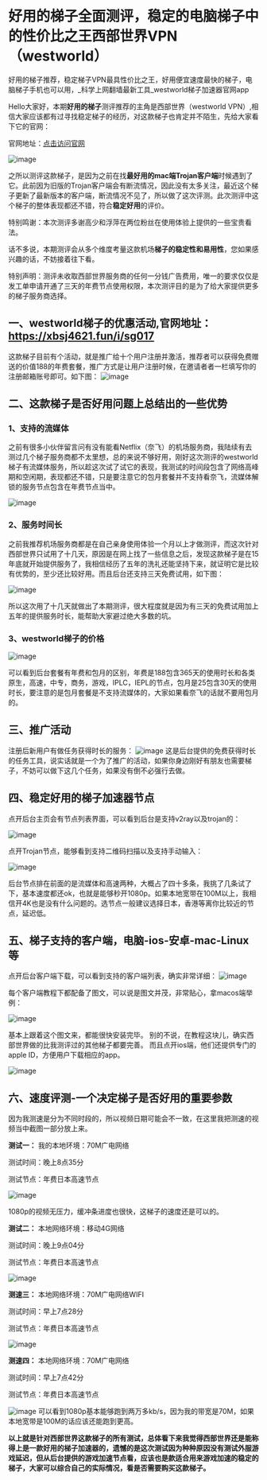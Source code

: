 # 好用的梯子全面测评，稳定的电脑梯子中的性价比之王西部世界VPN（westworld）
好用的梯子推荐，稳定梯子VPN最具性价比之王，好用便宜速度最快的梯子，电脑梯子手机也可以用，_科学上网翻墙最新工具_westworld梯子加速器官网app

Hello大家好，本期**好用的梯子**测评推荐的主角是西部世界（westworld VPN）,相信大家应该都有过寻找稳定梯子的经历，对这款梯子也肯定并不陌生，先给大家看下它的官网：

官网地址：[点击访问官网](https://www.whjpmc.com/share.html?channel=s3)

![image](https://i.loli.net/2021/03/11/t3NJHnvYMTzArOX.jpg)

之所以测评这款梯子，是因为之前在找**最好用的mac端Trojan客户端**时候遇到了它。此前因为旧版的Trojan客户端会有断流情况，因此没有太多关注，最近这个梯子更新了最新版本的客户端，断流情况不见了，所以做了这次评测。此次测评中这个梯子的整体表现都还不错，符合**稳定好用**的评价。

特别鸣谢：本次测评多谢高少和浮萍在两位粉丝在使用体验上提供的一些宝贵看法。

话不多说，本期测评会从多个维度考量这款机场**梯子的稳定性和易用性**，您如果感兴趣的话，不妨接着往下看。

特别声明：测评未收取西部世界服务商的任何一分钱广告费用，唯一的要求仅仅是发工单申请开通了三天的年费节点使用权限，本次测评目的是为了给大家提供更多的梯子服务商选择。

## 一、westworld梯子的优惠活动,官网地址：https://xbsj4621.fun/i/sg017
这款梯子目前有个活动，就是推广给十个用户注册并激活，推荐者可以获得免费赠送的价值188的年费套餐，推广方式是让用户注册时候，在邀请者者一栏填写你的注册邮箱账号即可。如下图：
![image](https://i.loli.net/2021/03/11/pLCZ1iwB42xVkhG.jpg)

## 二、这款梯子是否好用问题上总结出的一些优势

### 1、支持的流媒体
之前有很多小伙伴留言问有没有能看Netflix（奈飞）的机场服务商，我陆续有去测过几个梯子服务商都不太里想，总的来说不够好用，刚好这次测评的westworld梯子有流媒体服务，所以趁这次试了试它的表现，我测试的时间段包含了网络高峰期和空闲期，表现都还不错，只是要注意它的包月套餐并不支持看奈飞，流媒体解锁的服务节点包含在年费节点当中。

![image](https://i.loli.net/2021/03/11/5Zt1HxYfa9n2uX4.jpg)

### 2、服务时间长
之前我推荐机场服务商都是在自己亲身使用体验一个月以上才做测评，而这次针对西部世界只试用了十几天，原因是在网上找了一些信息之后，发现这款梯子是在15年底就开始提供服务了，我相信经历了五年的洗礼还能坚持下来，就证明它是比较有优势的，至少还比较好用。而且后台还支持三天免费试用，如下图：

![image](https://i.loli.net/2021/03/11/SiQp7cysM4XewJV.jpg)

所以这次用了十几天就做出了本期测评，很大程度就是因为有三天的免费试用加上五年的提供服务时长，能帮助大家避过绝大多数的坑。

### 3、westworld梯子的价格
![image](https://i.loli.net/2021/03/11/PJLuSMBbtEwGA7V.jpg)

可以看到后台套餐有年费和包月的区别，年费是188包含365天的使用时长和各类原生，高速，中专，商务，游戏，IPLC，IEPL的节点，包月是25包含30天的使用时长，要注意的是包月套餐是不支持流媒体的，大家如果看奈飞的话就不要用包月的。


## 三、推广活动
注册后新用户有做任务获得时长的服务：
![image](https://i.loli.net/2021/03/11/SIHgJnwiU82L5T4.jpg)
这是后台提供的免费获得时长的任务工具，说实话就是一个为了推广的活动，如果你身边刚好有朋友也需要梯子，不妨可以做下这几个任务，如果没有倒不必强行去做。

## 四、稳定好用的梯子加速器节点
点开后台主页会有节点列表界面，可以看到后台是支持v2ray以及trojan的：

![image](https://i.loli.net/2021/03/11/MBkDAqniJohUK7c.jpg)

点开Trojan节点，能够看到支持二维码扫描以及支持手动输入：

![image](https://i.loli.net/2021/03/11/VXpv9rUYGKIe17k.jpg)

后台节点排在前面的是流媒体和高速两种，大概占了四十多条，我挑了几条试了下，基本速度都还ok，也就是能够秒开1080p。如果本地宽带在100M以上，我相信开4K也是没有什么问题的。选节点一般建议选择日本，香港等离你比较近的节点，延迟低。

## 五、梯子支持的客户端，电脑-ios-安卓-mac-Linux等
点开后台客户端下载，可以看到支持的客户端列表，确实非常详细：
![image](https://i.loli.net/2021/03/11/MBkDAqniJohUK7c.jpg)

每个客户端教程下都配备了图文，可以说是图文并茂，非常贴心，拿macos端举例：

![image](https://i.loli.net/2021/03/11/c4VeBClsn1YQXhi.jpg)

基本上跟着这个图文来，都能很快安装完毕。
别的不说，在教程这块儿，确实西部世界做的比我测评过的其他梯子都要完善。
而且点开ios端，他们还提供专门的apple ID，方便用户下载相应的app。

![image](https://i.loli.net/2021/03/11/cREF9QWdsra7vI6.jpg)

## 六、速度评测-一个决定梯子是否好用的重要参数
因为我测速是分为不同时段的，所以视频日期可能会不一致，在这里我把测速的视频当中截图一部分放上来。

**测试一：**
我的本地环境：70M广电网络

测试时间：晚上8点35分

测试节点：年费日本高速节点

![image](https://i.loli.net/2021/03/11/FKM39ymk4tn7cgl.jpg)

1080p的视频无压力，缓冲条进度也很快，这梯子的速度还是可以的。

**测试二：**
本地网络环境：移动4G网络

测试时间：晚上9点04分

测试节点：年费日本高速节点

![image](https://i.loli.net/2021/03/11/YRUjJ2xuhpAoGM4.jpg)

**测速三：**
本地网络环境：70M广电网络WIFI

测试时间：早上7点28分

测试节点：年费日本高速节点

![image](https://i.loli.net/2021/03/11/q15K96Bd4DjfZeP.jpg)

**测速四：**
本地网络环境：70M广电网络

测试时间：早上7点42分

测试节点：年费日本高速节点

![image](https://i.loli.net/2021/03/11/UDWNoAQaYbtHvmj.jpg)
可以看到1080p基本能够跑到两万多kb/s，因为我的带宽是70M，如果本地宽带是100M的话应该还能跑到更高。

**以上就是针对西部世界这款梯子的所有测试，总体看下来我觉得西部世界还是能称得上是一款好用的梯子加速器的，遗憾的是这次测试因为种种原因没有测试外服游戏延迟，但从后台提供的游戏加速节点看，应该也是款适合用来游戏加速的稳定的梯子，大家可以综合自己的实际情况，看是否需要购买这款梯子。**
